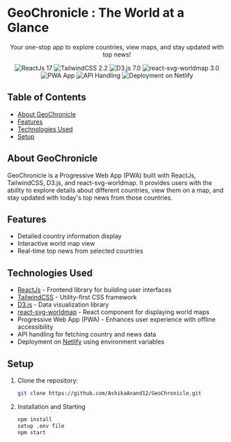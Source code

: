 # GeoChronicle : The World at a Glance

<p align="center">
  Your one-stop app to explore countries, view maps, and stay updated with top news!
</p>

<p align="center">
  <img src="https://img.shields.io/badge/ReactJs-17-blue.svg" alt="ReactJs 17">
  <img src="https://img.shields.io/badge/TailwindCSS-2.2-blue.svg" alt="TailwindCSS 2.2">
  <img src="https://img.shields.io/badge/D3.js-7.0-blue.svg" alt="D3.js 7.0">
  <img src="https://img.shields.io/badge/react--svg--worldmap-3.0-blue.svg" alt="react-svg-worldmap 3.0">
  <img src="https://img.shields.io/badge/PWA-Yes-brightgreen.svg" alt="PWA App">
  <img src="https://img.shields.io/badge/API-Handled-success.svg" alt="API Handling">
  <img src="https://img.shields.io/badge/Deployment-Netlify-success.svg" alt="Deployment on Netlify">
</p>

## Table of Contents

- [About GeoChronicle](#about-geochronicle)
- [Features](#features)
- [Technologies Used](#technologies-used)
- [Setup](#setup)

## About GeoChronicle

GeoChronicle is a Progressive Web App (PWA) built with ReactJs, TailwindCSS, D3.js, and react-svg-worldmap. It provides users with the ability to explore details about different countries, view them on a map, and stay updated with today's top news from those countries.

## Features

- Detailed country information display
- Interactive world map view
- Real-time top news from selected countries

## Technologies Used

- [ReactJs](https://reactjs.org/) - Frontend library for building user interfaces
- [TailwindCSS](https://tailwindcss.com/) - Utility-first CSS framework
- [D3.js](https://d3js.org/) - Data visualization library
- [react-svg-worldmap](https://www.npmjs.com/package/react-svg-worldmap) - React component for displaying world maps
- Progressive Web App (PWA) - Enhances user experience with offline accessibility
- API handling for fetching country and news data
- Deployment on [Netlify](https://www.netlify.com/) using environment variables

## Setup

1. Clone the repository:

   ```bash
   git clone https://github.com/AshikaAnand12/GeoChronicle.git

2. Installation and Starting
   ```bash
   npm install
   setup .env file
   npm start

